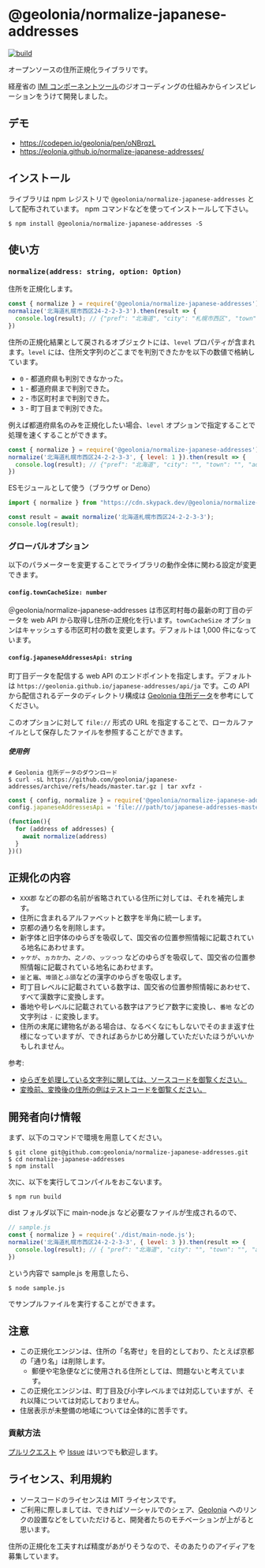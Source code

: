 # @geolonia/normalize-japanese-addresses

[![build](https://github.com/geolonia/normalize-japanese-addresses/actions/workflows/build.yml/badge.svg)](https://github.com/geolonia/normalize-japanese-addresses/actions/workflows/build.yml)

オープンソースの住所正規化ライブラリです。

経産省の [IMI コンポーネントツール](https://info.gbiz.go.jp/tools/imi_tools/)のジオコーディングの仕組みからインスピレーションをうけて開発しました。

## デモ

- https://codepen.io/geolonia/pen/oNBrqzL
- https://eolonia.github.io/normalize-japanese-addresses/

##  インストール

ライブラリは npm レジストリで `@geolonia/normalize-japanese-addresses` として配布されています。
npm コマンドなどを使ってインストールして下さい。

```shell
$ npm install @geolonia/normalize-japanese-addresses -S
```

## 使い方

### `normalize(address: string, option: Option)`

住所を正規化します。

```javascript
const { normalize } = require('@geolonia/normalize-japanese-addresses')
normalize('北海道札幌市西区24-2-2-3-3').then(result => {
  console.log(result); // {"pref": "北海道", "city": "札幌市西区", "town": "二十四軒二条二丁目", "addr": "3-3", "lat": 43.074273, "lng": 141.315099, "level"; 3}
})
```

住所の正規化結果として戻されるオブジェクトには、`level` プロパティが含まれます。`level` には、住所文字列のどこまでを判別できたかを以下の数値で格納しています。

* `0` - 都道府県も判別できなかった。
* `1` - 都道府県まで判別できた。
* `2` - 市区町村まで判別できた。
* `3` - 町丁目まで判別できた。

例えば都道府県名のみを正規化したい場合、`level` オプションで指定することで処理を速くすることができます。

```javascript
const { normalize } = require('@geolonia/normalize-japanese-addresses')
normalize('北海道札幌市西区24-2-2-3-3', { level: 1 }).then(result => {
  console.log(result); // {"pref": "北海道", "city": "", "town": "", "addr": "札幌市西区二十四軒二条二丁目3-3", "lat": null, "lng": null, "level"; 1}
})
```

ESモジュールとして使う（ブラウザ or Deno）
```javascript
import { normalize } from "https://cdn.skypack.dev/@geolonia/normalize-japanese-addresses";

const result = await normalize('北海道札幌市西区24-2-2-3-3');
console.log(result);
```

### グローバルオプション

以下のパラメーターを変更することでライブラリの動作全体に関わる設定が変更できます。

#### `config.townCacheSize: number`

＠geolonia/normalize-japanese-addresses は市区町村毎の最新の町丁目のデータを web API から取得し住所の正規化を行います。`townCacheSize` オプションはキャッシュする市区町村の数を変更します。デフォルトは 1,000 件になっています。

#### `config.japaneseAddressesApi: string`

町丁目データを配信する web API のエンドポイントを指定します。デフォルトは `https://geolonia.github.io/japanese-addresses/api/ja` です。この API から配信されるデータのディレクトリ構成は [Geolonia 住所データ](https://github.com/geolonia/japanese-addresses/tree/develop/api)を参考にしてください。

このオプションに対して `file://` 形式の URL を指定することで、ローカルファイルとして保存したファイルを参照することができます。

##### 使用例

```shell
# Geolonia 住所データのダウンロード
$ curl -sL https://github.com/geolonia/japanese-addresses/archive/refs/heads/master.tar.gz | tar xvfz -
```

```javascript
const { config, normalize } = require('@geolonia/normalize-japanese-addresses')
config.japaneseAddressesApi = 'file:///path/to/japanese-addresses-master/api/ja'

(function(){
  for (address of addresses) {
    await normalize(address)
  }
})()
```

## 正規化の内容

* `XXX郡` などの郡の名前が省略されている住所に対しては、それを補完します。
* 住所に含まれるアルファベットと数字を半角に統一します。
* 京都の通り名を削除します。
* 新字体と旧字体のゆらぎを吸収して、国交省の位置参照情報に記載されている地名にあわせます。
* `ヶケが`、`ヵカか力`、`之ノの`、`ッツっつ` などのゆらぎを吸収して、国交省の位置参照情報に記載されている地名にあわせます。
* `釜`と`竈`、`埠頭`と`ふ頭`などの漢字のゆらぎを吸収します。
* 町丁目レベルに記載されている数字は、国交省の位置参照情報にあわせて、すべて漢数字に変換します。
* 番地や号レベルに記載されている数字はアラビア数字に変換し、`番地` などの文字列は `-` に変換します。
* 住所の末尾に建物名がある場合は、なるべくなにもしないでそのまま返す仕様になっていますが、できればあらかじめ分離していただいたほうがいいかもしれません。

参考:

* [ゆらぎを処理している文字列に関しては、ソースコードを御覧ください。](https://github.com/geolonia/normalize-japanese-addresses/blob/master/src/lib/dict.ts)
* [変換前、変換後の住所の例はテストコードを御覧ください。](https://github.com/geolonia/normalize-japanese-addresses/blob/master/test/main.test.ts)


## 開発者向け情報

まず、以下のコマンドで環境を用意してください。

```shell
$ git clone git@github.com:geolonia/normalize-japanese-addresses.git
$ cd normalize-japanese-addresses
$ npm install
```

次に、以下を実行してコンパイルをおこないます。

```shell
$ npm run build
```

dist フォルダ以下に main-node.js など必要なファイルが生成されるので、

```javascript
// sample.js
const { normalize } = require('./dist/main-node.js');
normalize('北海道札幌市西区24-2-2-3-3', { level: 3 }).then(result => {
  console.log(result); // { "pref": "北海道", "city": "", "town": "", "addr": "札幌市西区二十四軒二条二丁目3-3", "level": 1 }
})
```

という内容で sample.js を用意したら、

```shell
$ node sample.js
```

でサンプルファイルを実行することができます。

## 注意

* この正規化エンジンは、住所の「名寄せ」を目的としており、たとえば京都の「通り名」は削除します。
  * 郵便や宅急便などに使用される住所としては、問題ないと考えています。
* この正規化エンジンは、町丁目及び小字レベルまでは対応していますが、それ以降については対応しておりません。
* 住居表示が未整備の地域については全体的に苦手です。

### 貢献方法

[プルリクエスト](https://github.com/geolonia/normalize-japanese-addresses/pulls) や [Issue](https://github.com/geolonia/normalize-japanese-addresses/issues) はいつでも歓迎します。

## ライセンス、利用規約

- ソースコードのライセンスは MIT ライセンスです。
- ご利用に際しましては、できればソーシャルでのシェア、[Geolonia](https://geolonia.com/) へのリンクの設置などをしていただけると、開発者たちのモチベーションが上がると思います。

住所の正規化を工夫すれば精度があがりそうなので、そのあたりのアイディアを募集しています。

